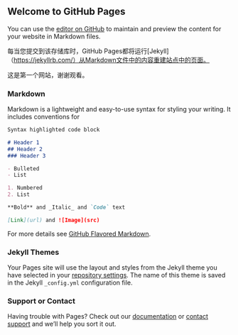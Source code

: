 ## Welcome to GitHub Pages

You can use the [editor on GitHub](https://github.com/aMrrobot/aMrrobot.github.io/edit/master/README.md) to maintain and preview the content for your website in Markdown files.

每当您提交到该存储库时，GitHub Pages都将运行[Jekyll] （https://jekyllrb.com/）从Markdown文件中的内容重建站点中的页面。

这是第一个网站，谢谢观看。

### Markdown

Markdown is a lightweight and easy-to-use syntax for styling your writing. It includes conventions for

```markdown
Syntax highlighted code block

# Header 1
## Header 2
### Header 3

- Bulleted
- List

1. Numbered
2. List

**Bold** and _Italic_ and `Code` text

[Link](url) and ![Image](src)
```

For more details see [GitHub Flavored Markdown](https://guides.github.com/features/mastering-markdown/).

### Jekyll Themes

Your Pages site will use the layout and styles from the Jekyll theme you have selected in your [repository settings](https://github.com/aMrrobot/aMrrobot.github.io/settings). The name of this theme is saved in the Jekyll `_config.yml` configuration file.

### Support or Contact

Having trouble with Pages? Check out our [documentation](https://help.github.com/categories/github-pages-basics/) or [contact support](https://github.com/contact) and we’ll help you sort it out.

